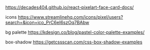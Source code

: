 https://decades404.github.io/react-pixelart-face-card-docs/

icons
https://www.streamlinehq.com/icons/pixel/users?search=&icon=ico_PrC6eI6szOq7BAbw

bg palette
https://kdesign.co/blog/pastel-color-palette-examples/

box-shadow
https://getcssscan.com/css-box-shadow-examples
